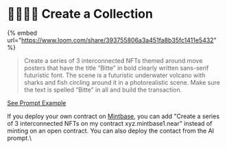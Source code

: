 # 👩‍👩‍👦‍👦 Create a Collection

{% embed url="https://www.loom.com/share/393755806a3a451fa8b35fc1411e5432" %}

> Create a series of 3 interconnected NFTs themed around move posters that have the title “Bitte” in bold clearly written sans-serif futuristic font. The scene is a futuristic underwater volcano with sharks and fish circling around it in a photorealistic scene. Make sure the text is spelled “Bitte” in all and build the transaction.

[See Prompt Example ](https://wallet.bitte.ai/smart-actions/IqGqtQe-mAsxB\_7O4cfs4)

If you deploy your own contract on [Mintbase](https://www.mintbase.xyz/), you can add "Create a series of 3 interconnected NFTs on my contract xyz.mintbase1.near" instead of minting on an open contract. You can also deploy the contact from the AI prompt.\




<figure><img src="../.gitbook/assets/Screenshot 2024-07-01 at 11.43.04.png" alt=""><figcaption></figcaption></figure>
